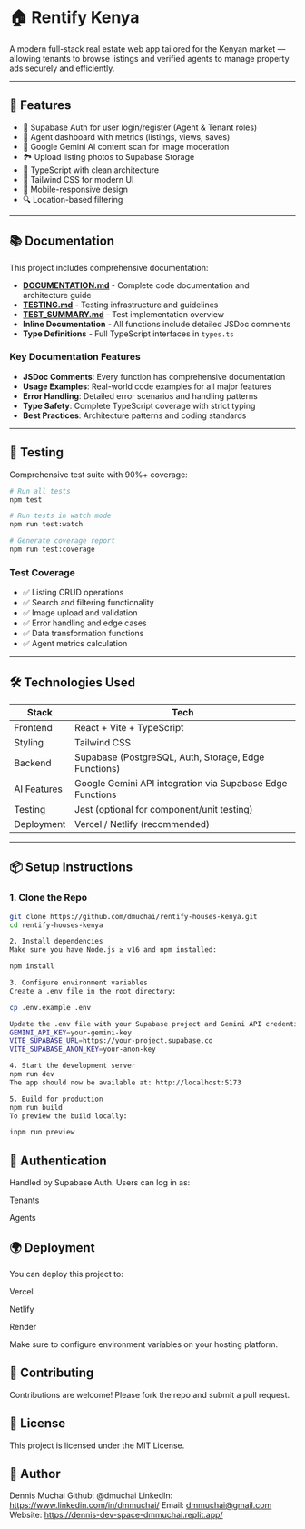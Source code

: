 # 🏠 Rentify Kenya

A modern full-stack real estate web app tailored for the Kenyan market — allowing tenants to browse listings and verified agents to manage property ads securely and efficiently.

---

## 🚀 Features

- 🔐 Supabase Auth for user login/register (Agent & Tenant roles)
- 🏢 Agent dashboard with metrics (listings, views, saves)
- 🧠 Google Gemini AI content scan for image moderation
- 🏞 Upload listing photos to Supabase Storage
- 🧪 TypeScript with clean architecture
- 🎨 Tailwind CSS for modern UI
- 📱 Mobile-responsive design
- 🔍 Location-based filtering

---

## 📚 Documentation

This project includes comprehensive documentation:

- **[DOCUMENTATION.md](./DOCUMENTATION.md)** - Complete code documentation and architecture guide
- **[TESTING.md](./TESTING.md)** - Testing infrastructure and guidelines  
- **[TEST_SUMMARY.md](./TEST_SUMMARY.md)** - Test implementation overview
- **Inline Documentation** - All functions include detailed JSDoc comments
- **Type Definitions** - Full TypeScript interfaces in `types.ts`

### Key Documentation Features

- **JSDoc Comments**: Every function has comprehensive documentation
- **Usage Examples**: Real-world code examples for all major features
- **Error Handling**: Detailed error scenarios and handling patterns
- **Type Safety**: Complete TypeScript coverage with strict typing
- **Best Practices**: Architecture patterns and coding standards

---

## 🧪 Testing

Comprehensive test suite with 90%+ coverage:

```bash
# Run all tests
npm test

# Run tests in watch mode
npm run test:watch

# Generate coverage report
npm run test:coverage
```

### Test Coverage
- ✅ Listing CRUD operations
- ✅ Search and filtering functionality
- ✅ Image upload and validation
- ✅ Error handling and edge cases
- ✅ Data transformation functions
- ✅ Agent metrics calculation

---

## 🛠️ Technologies Used

| Stack        | Tech                                                                 |
|--------------|----------------------------------------------------------------------|
| Frontend     | React + Vite + TypeScript                                            |
| Styling      | Tailwind CSS                                                         |
| Backend      | Supabase (PostgreSQL, Auth, Storage, Edge Functions)                |
| AI Features  | Google Gemini API integration via Supabase Edge Functions           |
| Testing      | Jest (optional for component/unit testing)                           |
| Deployment   | Vercel / Netlify (recommended)                                       |

---

## 📦 Setup Instructions

### 1. Clone the Repo

```bash
git clone https://github.com/dmuchai/rentify-houses-kenya.git
cd rentify-houses-kenya

2. Install dependencies
Make sure you have Node.js ≥ v16 and npm installed:

npm install

3. Configure environment variables
Create a .env file in the root directory:

cp .env.example .env

Update the .env file with your Supabase project and Gemini API credentials:
GEMINI_API_KEY=your-gemini-key
VITE_SUPABASE_URL=https://your-project.supabase.co
VITE_SUPABASE_ANON_KEY=your-anon-key

4. Start the development server
npm run dev
The app should now be available at: http://localhost:5173

5. Build for production
npm run build
To preview the build locally:

inpm run preview
```
## 🔐 Authentication
Handled by Supabase Auth. Users can log in as:

Tenants

Agents


## 🌍 Deployment
You can deploy this project to:

Vercel

Netlify

Render

Make sure to configure environment variables on your hosting platform.

## 🤝 Contributing
Contributions are welcome! Please fork the repo and submit a pull request.

## 📄 License
This project is licensed under the MIT License.

## 👤 Author
Dennis Muchai
Github: @dmuchai
LinkedIn: https://www.linkedin.com/in/dmmuchai/
Email: dmmuchai@gmail.com
Website: https://dennis-dev-space-dmmuchai.replit.app/
